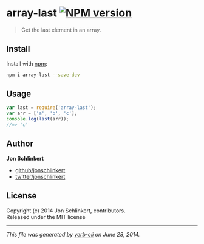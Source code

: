 # array-last [![NPM version](https://badge.fury.io/js/array-last.png)](http://badge.fury.io/js/array-last)

> Get the last element in an array.

## Install
Install with [npm](npmjs.org):

```bash
npm i array-last --save-dev
```

## Usage

```js
var last = require('array-last');
var arr = ['a', 'b', 'c'];
console.log(last(arr));
//=> 'c'
```

## Author

**Jon Schlinkert**
 
+ [github/jonschlinkert](https://github.com/jonschlinkert)
+ [twitter/jonschlinkert](http://twitter.com/jonschlinkert) 

## License
Copyright (c) 2014 Jon Schlinkert, contributors.  
Released under the MIT license

***

_This file was generated by [verb-cli](https://github.com/assemble/verb-cli) on June 28, 2014._